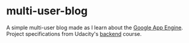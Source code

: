 # multi-user-blog
A simple multi-user blog made as I learn about the [Google App Engine](https://cloud.google.com/appengine/docs).
Project specifications from Udacity's [backend](https://www.udacity.com/course/intro-to-backend--ud171) course.
